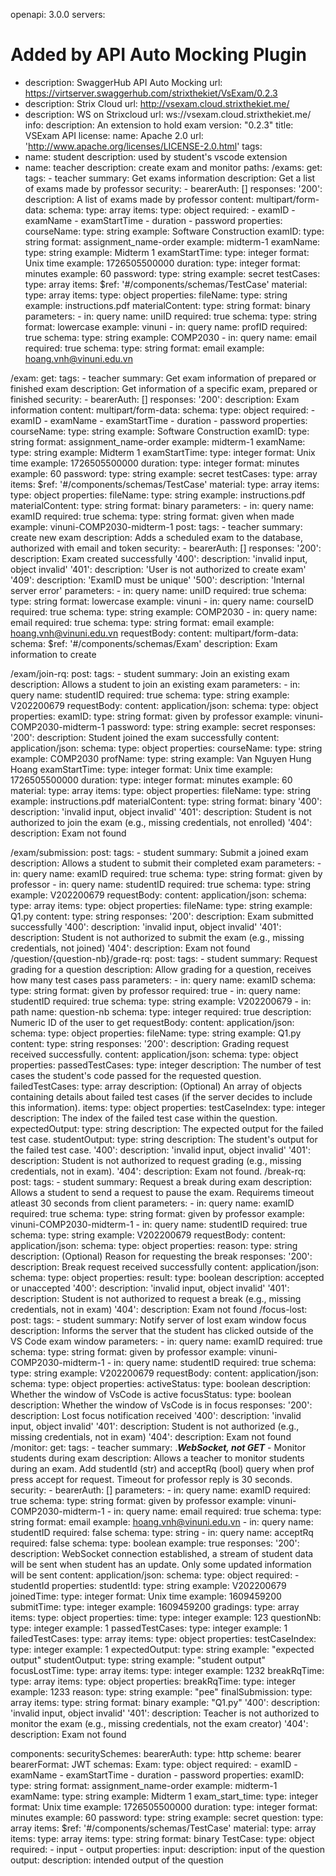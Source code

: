 openapi: 3.0.0
servers:
  # Added by API Auto Mocking Plugin
  - description: SwaggerHub API Auto Mocking
    url: https://virtserver.swaggerhub.com/strixthekiet/VsExam/0.2.3
  - description: Strix Cloud
    url: http://vsexam.cloud.strixthekiet.me/
  - description: WS on Strixcloud
    url: ws://vsexam.cloud.strixthekiet.me/
info:
  description: An extension to hold exam
  version: "0.2.3"
  title: VSExam API
  license:
    name: Apache 2.0
    url: 'http://www.apache.org/licenses/LICENSE-2.0.html'
tags:
  - name: student
    description: used by student's vscode extension
  - name: teacher
    description: create exam and monitor
paths:
  /exams:
    get:
      tags:
        - teacher
      summary: Get exams information
      description: Get a list of exams made by professor
      security:
        - bearerAuth: []
      responses:
        '200':
          description: A list of exams made by professor
          content:
            multipart/form-data:
              schema:
                type: array
                items:
                  type: object
                  required:
                    - examID
                    - examName
                    - examStartTime
                    - duration
                    - password
                  properties:
                    courseName:
                      type: string
                      example: Software Construction
                    examID:
                      type: string
                      format: assignment_name-order
                      example: midterm-1
                    examName:
                      type: string
                      example: Midterm 1
                    examStartTime:
                      type: integer
                      format: Unix time
                      example: 1726505500000
                    duration:
                      type: integer
                      format: minutes
                      example: 60
                    password:
                      type: string
                      example: secret
                    testCases:
                      type: array
                      items:
                        $ref: '#/components/schemas/TestCase'
                    material:
                      type: array
                      items:
                        type: object
                        properties:
                          fileName:
                            type: string
                            example: instructions.pdf
                          materialContent:
                            type: string
                            format: binary
      parameters:
        - in: query
          name: uniID
          required: true
          schema:
            type: string
            format: lowercase
            example: vinuni
        - in: query
          name: profID
          required: true
          schema:
            type: string
            example: COMP2030
        - in: query
          name: email
          required: true
          schema:
            type: string
            format: email
            example: hoang.vnh@vinuni.edu.vn

  /exam:
    get:
      tags:
        - teacher
      summary: Get exam information of prepared or finished exam
      description: Get information of a specific exam, prepared or finished
      security:
        - bearerAuth: []
      responses:
        '200':
          description: Exam information
          content:
            multipart/form-data:
              schema:
                type: object
                required:
                  - examID
                  - examName
                  - examStartTime
                  - duration
                  - password
                properties:
                  courseName:
                    type: string
                    example: Software Construction
                  examID:
                    type: string
                    format: assignment_name-order
                    example: midterm-1
                  examName:
                    type: string
                    example: Midterm 1
                  examStartTime:
                    type: integer
                    format: Unix time
                    example: 1726505500000
                  duration:
                    type: integer
                    format: minutes
                    example: 60
                  password:
                    type: string
                    example: secret
                  testCases:
                    type: array
                    items:
                      $ref: '#/components/schemas/TestCase'
                  material:
                    type: array
                    items:
                      type: object
                      properties:
                        fileName:
                          type: string
                          example: instructions.pdf
                        materialContent:
                          type: string
                          format: binary
      parameters:
        - in: query
          name: examID
          required: true
          schema:
            type: string
            format: given when made
            example: vinuni-COMP2030-midterm-1
    post:
      tags:
        - teacher
      summary: create new exam
      description: Adds a scheduled exam to the database, authorized with email and token
      security:
        - bearerAuth: []
      responses:
        '200':
          description: Exam created successfully
        '400':
          description: 'invalid input, object invalid'
        '401':
          description: 'User is not authorized to create exam'
        '409':
          description: 'ExamID must be unique'
        '500':
          description: 'Internal server error'
      parameters:
        - in: query
          name: uniID
          required: true
          schema:
            type: string
            format: lowercase
            example: vinuni
        - in: query
          name: courseID
          required: true
          schema:
            type: string
            example: COMP2030
        - in: query
          name: email
          required: true
          schema:
            type: string
            format: email
            example: hoang.vnh@vinuni.edu.vn
      requestBody:
        content:
          multipart/form-data:
            schema:
              $ref: '#/components/schemas/Exam'
        description: Exam information to create

  /exam/join-rq:
    post:
      tags:
        - student
      summary: Join an existing exam
      description: Allows a student to join an existing exam
      parameters:
        - in: query
          name: studentID
          required: true
          schema:
            type: string
            example: V202200679
      requestBody:
        content:
          application/json:
            schema:
              type: object
              properties:
                examID:
                  type: string
                  format: given by professor
                  example: vinuni-COMP2030-midterm-1
                password:
                  type: string
                  example: secret
      responses:
        '200':
          description: Student joined the exam successfully
          content:
            application/json:
              schema:
                type: object
                properties:
                  courseName:
                    type: string
                    example: COMP2030
                  profName:
                    type: string
                    example: Van Nguyen Hung Hoang
                  examStartTime:
                    type: integer
                    format: Unix time
                    example: 1726505500000
                  duration:
                    type: integer
                    format: minutes
                    example: 60
                  material:
                    type: array
                    items:
                      type: object
                      properties:
                        fileName:
                          type: string
                          example: instructions.pdf
                        materialContent:
                          type: string
                          format: binary
        '400':
          description: 'invalid input, object invalid'
        '401':
          description: Student is not authorized to join the exam (e.g., missing credentials, not enrolled)
        '404':
          description: Exam not found

  /exam/submission:
    post:
      tags:
        - student
      summary: Submit a joined exam
      description: Allows a student to submit their completed exam
      parameters:
        - in: query
          name: examID
          required: true
          schema:
            type: string
            format: given by professor
        - in: query
          name: studentID
          required: true
          schema:
            type: string
            example: V202200679
      requestBody:
        content:
          application/json:
            schema:
              type: array
              items:
                type: object
                properties:
                  fileName:
                    type: string
                    example: Q1.py
                  content:
                    type: string
      responses:
        '200':
          description: Exam submitted successfully
        '400':
          description: 'invalid input, object invalid'
        '401':
          description: Student is not authorized to submit the exam (e.g., missing credentials, not joined)
        '404':
          description: Exam not found      
  /question/{question-nb}/grade-rq:
    post:
      tags:
        - student
      summary: Request grading for a question
      description: Allow grading for a question, receives how many test cases pass
      parameters:
        - in: query
          name: examID
          schema:
            type: string
            format: given by professor
          required: true
        - in: query
          name: studentID
          required: true
          schema:
            type: string
            example: V202200679
        - in: path
          name: question-nb
          schema:
            type: integer
          required: true
          description: Numeric ID of the user to get
      requestBody:
        content:
          application/json:
            schema:
              type: object
              properties:
                fileName:
                  type: string
                  example: Q1.py
                content:
                  type: string
      responses:
        '200':
          description: Grading request received successfully.
          content:
            application/json:
              schema:
                type: object
                properties:
                  passedTestCases:
                    type: integer
                    description: The number of test cases the student's code passed for the requested question.
                  failedTestCases:
                    type: array
                    description: (Optional) An array of objects containing details about failed test cases (if the server decides to include this information).
                    items:
                      type: object
                      properties:
                        testCaseIndex:
                          type: integer
                          description: The index of the failed test case within the question.
                        expectedOutput:
                          type: string
                          description: The expected output for the failed test case.
                        studentOutput:
                          type: string
                          description: The student's output for the failed test case.
        '400':
          description: 'invalid input, object invalid'
        '401':
          description: Student is not authorized to request grading (e.g., missing credentials, not in exam).
        '404':
          description: Exam not found.
  /break-rq:
    post:
      tags:
        - student
      summary: Request a break during exam
      description: Allows a student to send a request to pause the exam. Requirems timeout atleast 30 seconds from client
      parameters:
        - in: query
          name: examID
          required: true
          schema:
            type: string
            format: given by professor
            example: vinuni-COMP2030-midterm-1
        - in: query
          name: studentID
          required: true
          schema:
            type: string
            example: V202200679
      requestBody:
        content:
          application/json:
            schema:
              type: object
              properties:
                reason:
                  type: string
                  description: (Optional) Reason for requesting the break
      responses:
        '200':
          description: Break request received successfully
          content:
            application/json:
              schema:
                type: object
                properties:
                  result:
                    type: boolean
                    description: accepted or unaccepted
        '400':
          description: 'invalid input, object invalid'
        '401':
          description: Student is not authorized to request a break (e.g., missing credentials, not in exam)
        '404':
          description: Exam not found
  /focus-lost:
    post:
      tags:
        - student
      summary: Notify server of lost exam window focus
      description: Informs the server that the student has clicked outside of the VS Code exam window
      parameters:
        - in: query
          name: examID
          required: true
          schema:
            type: string
            format: given by professor
            example: vinuni-COMP2030-midterm-1
        - in: query
          name: studentID
          required: true
          schema:
            type: string
            example: V202200679
      requestBody:
        content:
          application/json:
            schema:
              type: object
              properties:
                activeStatus:
                  type: boolean
                  description: Whether the window of VsCode is active
                focusStatus:
                  type: boolean
                  description: Whether the window of VsCode is in focus
      responses:
        '200': 
          description: Lost focus notification received
        '400':
          description: 'invalid input, object invalid'
        '401':
          description: Student is not authorized (e.g., missing credentials, not in exam)
        '404':
          description: Exam not found
  /monitor:
    get:
      tags:
        - teacher
      summary: .***WebSocket, not GET*** - Monitor students during exam
      description: Allows a teacher to monitor students during an exam. Add studentId (str) and acceptRq (bool) query when prof press accept for request. Timeout for professor reply is 30 seconds.
      security:
        - bearerAuth: []
      parameters:
        - in: query
          name: examID
          required: true
          schema:
            type: string
            format: given by professor
            example: vinuni-COMP2030-midterm-1
        - in: query
          name: email
          required: true
          schema:
            type: string
            format: email
            example: hoang.vnh@vinuni.edu.vn
        - in: query
          name: studentID
          required: false
          schema:
            type: string
        - in: query
          name: acceptRq
          required: false
          schema:
            type: boolean
          example: true
      responses:
        '200':
          description: WebSocket connection established, a stream of student data will be sent when student has an update. Only some updated information will be sent
          content:
            application/json:
              schema:
                type: object
                required:
                  - studentId
                properties:
                  studentId:
                    type: string
                    example: V202200679
                  joinedTime:
                    type: integer
                    format: Unix time
                    example: 1609459200
                  submitTime:
                    type: integer
                    example: 1609459200
                  gradings:
                    type: array
                    items:
                      type: object
                      properties:
                        time:
                          type: integer
                          example: 123
                        questionNb:
                          type: integer
                          example: 1
                        passedTestCases:
                          type: integer
                          example: 1
                        failedTestCases:
                          type: array
                          items:
                            type: object
                            properties:
                              testCaseIndex:
                                type: integer
                                example: 1
                              expectedOutput:
                                type: string
                                example: "expected output"
                              studentOutput:
                                type: string
                                example: "student output"
                  focusLostTime:
                    type: array
                    items:
                      type: integer
                      example: 1232
                  breakRqTime:
                    type: array
                    items:
                      type: object
                      properties:
                        breakRqTime:
                          type: integer
                          example: 1233
                        reason:
                          type: string
                          example: "pee"
                  finalSubmission:
                    type: array
                    items:
                      type: string
                      format: binary
                      example: "Q1.py"
        '400':
          description: 'invalid input, object invalid'
        '401':
          description: Teacher is not authorized to monitor the exam (e.g., missing credentials, not the exam creator)
        '404':
          description: Exam not found
      
components:
  securitySchemes:
    bearerAuth: 
      type: http
      scheme: bearer
      bearerFormat: JWT
  schemas:
    Exam:
      type: object
      required:
        - examID
        - examName
        - examStartTime
        - duration
        - password
      properties:
        examID:
          type: string
          format: assignment_name-order
          example: midterm-1
        examName:
          type: string
          example: Midterm 1
        exam_start_time:
          type: integer
          format: Unix time
          example: 1726505500000
        duration:
          type: integer
          format: minutes
          example: 60
        password:
          type: string
          example: secret
        question:
          type: array
          items:
            $ref: '#/components/schemas/TestCase'
        material:
          type: array
          items:
            type: array
            items:
              type: string
              format: binary
    TestCase:
      type: object
      required:
        - input
        - output
      properties:
        input:
          description: input of the question
        output:
          description: intended output of the question
